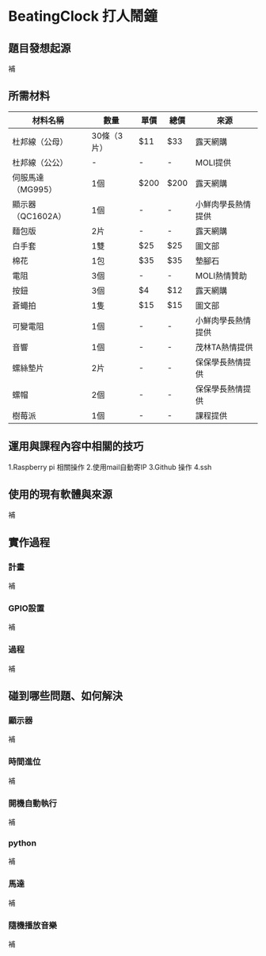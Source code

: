 # BeatingClock 打人鬧鐘

## 題目發想起源
補

## 所需材料
 材料名稱 | 數量 | 單價 | 總價 | 來源
------------ | ------------- | -------------| -------------| -------------
杜邦線（公母）|			30條（3片）|			$11|			$33|			露天網購|
杜邦線（公公）|			-|			-|			-|			MOLI提供|
伺服馬達（MG995）|			1個|			$200|			$200|			露天網購|
顯示器（QC1602A）|			1個|			-|			-|			小鮮肉學長熱情提供|
麵包版|			2片|			-|			-|			露天網購|
白手套|			1雙|			$25|			$25|		  圖文部|
棉花|			1包|			$35|			$35|			墊腳石|
電阻|			3個|			-|			-|			MOLI熱情贊助|
按鈕|			3個|			$4|			$12|			露天網購|
蒼蠅拍|			1隻|			$15|			$15|			圖文部|
可變電阻|			1個|			-|			-|			小鮮肉學長熱情提供|
音響|			1個|			-|			-|			茂林TA熱情提供|
螺絲墊片|			2片|			-|			-|			保保學長熱情提供|
螺帽|			2個|			-|			-|			保保學長熱情提供|
樹莓派|			1個|			-|			-|			課程提供|

## 運用與課程內容中相關的技巧
1.Raspberry pi 相關操作 
2.使用mail自動寄IP
3.Github 操作
4.ssh

## 使用的現有軟體與來源
補

## 實作過程
### 計畫
補
### GPIO設置
補
### 過程
補


## 碰到哪些問題、如何解決
### 顯示器
補
### 時間進位
補
### 開機自動執行
補
### python
補
### 馬達
補
### 隨機播放音樂
補
